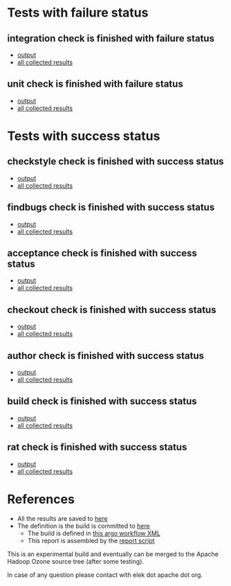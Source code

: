 # Tests with failure status

## integration check is finished with failure status

   * [output](https://raw.githubusercontent.com/elek/ozone-ci/master/byscane/byscane-nightly-20190904-bcsxs/integration/output.log)
   * [all collected results](https://github.com/elek/ozone-ci/tree/master/byscane/byscane-nightly-20190904-bcsxs/integration)


## unit check is finished with failure status

   * [output](https://raw.githubusercontent.com/elek/ozone-ci/master/byscane/byscane-nightly-20190904-bcsxs/unit/output.log)
   * [all collected results](https://github.com/elek/ozone-ci/tree/master/byscane/byscane-nightly-20190904-bcsxs/unit)



# Tests with success status

## checkstyle check is finished with success status

   * [output](https://raw.githubusercontent.com/elek/ozone-ci/master/byscane/byscane-nightly-20190904-bcsxs/checkstyle/output.log)
   * [all collected results](https://github.com/elek/ozone-ci/tree/master/byscane/byscane-nightly-20190904-bcsxs/checkstyle)


## findbugs check is finished with success status

   * [output](https://raw.githubusercontent.com/elek/ozone-ci/master/byscane/byscane-nightly-20190904-bcsxs/findbugs/output.log)
   * [all collected results](https://github.com/elek/ozone-ci/tree/master/byscane/byscane-nightly-20190904-bcsxs/findbugs)


## acceptance check is finished with success status

   * [output](https://raw.githubusercontent.com/elek/ozone-ci/master/byscane/byscane-nightly-20190904-bcsxs/acceptance/output.log)
   * [all collected results](https://github.com/elek/ozone-ci/tree/master/byscane/byscane-nightly-20190904-bcsxs/acceptance)


## checkout check is finished with success status

   * [output](https://raw.githubusercontent.com/elek/ozone-ci/master/byscane/byscane-nightly-20190904-bcsxs/checkout/output.log)
   * [all collected results](https://github.com/elek/ozone-ci/tree/master/byscane/byscane-nightly-20190904-bcsxs/checkout)


## author check is finished with success status

   * [output](https://raw.githubusercontent.com/elek/ozone-ci/master/byscane/byscane-nightly-20190904-bcsxs/author/output.log)
   * [all collected results](https://github.com/elek/ozone-ci/tree/master/byscane/byscane-nightly-20190904-bcsxs/author)


## build check is finished with success status

   * [output](https://raw.githubusercontent.com/elek/ozone-ci/master/byscane/byscane-nightly-20190904-bcsxs/build/output.log)
   * [all collected results](https://github.com/elek/ozone-ci/tree/master/byscane/byscane-nightly-20190904-bcsxs/build)


## rat check is finished with success status

   * [output](https://raw.githubusercontent.com/elek/ozone-ci/master/byscane/byscane-nightly-20190904-bcsxs/rat/output.log)
   * [all collected results](https://github.com/elek/ozone-ci/tree/master/byscane/byscane-nightly-20190904-bcsxs/rat)




# References

 * All the results are saved to [here](https://github.com/elek/ozone-ci/tree/master/byscane/byscane-nightly-20190904-bcsxs/)
 * The definition is the build is committed to [here](https://github.com/elek/argo-ozone)
    * The build is defined in [this argo workflow XML](https://github.com/elek/argo-ozone/blob/master/ozone-build.yaml)
    * This report is assembled by the [report script](https://github.com/elek/argo-ozone/blob/master/scripts/report.sh)

This is an experimental build and eventually can be merged to the Apache Hadoop Ozone source tree (after some testing).

In case of any question please contact with elek dot apache dot org.
